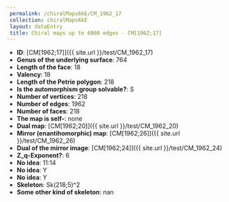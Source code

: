 ```yaml
--- 
 permalink: /chiralMaps6kE/CM_1962_17 
 collection: chiralMaps6kE
 layout: dataEntry
 title: Chiral maps up to 6000 edges - CM[1962;17]
---
```


- **ID**: [CM[1962;17]]({{ site.url }}/test/CM_1962_17)
- **Genus of the underlying surface**: 764
- **Length of the face**: 18
- **Valency**: 18
- **Length of the Petrie polygon**: 218
- **Is the automorphism group solvable?**: S
- **Number of vertices**: 218
- **Number of edges**: 1962
- **Number of faces**: 218
- **The map is self-**: none
- **Dual map**: [CM[1962;20]]({{ site.url }}/test/CM_1962_20)
- **Mirror (enantihomorphic) map**: [CM[1962;26]]({{ site.url }}/test/CM_1962_26)
- **Dual of the mirror image**: [CM[1962;24]]({{ site.url }}/test/CM_1962_24)
- **Z_q-Exponent?**: 6
- **No idea**:  11:14
- **No idea**: Y
- **No idea**: Y
- **Skeleton**: Sk(218;5)^2
- **Some other kind of skeleton**: nan
